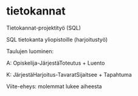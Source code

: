 # tietokannat
Tietokannat-projektityö (SQL)


SQL tietokanta yliopistoille (harjoitustyö)

Taulujen luominen:

A: Opiskelija-JärjestäToteutus + Luento

K: JärjestäHarjoitus-TavaratSijaitsee + Tapahtuma

Viite-eheys: molemmat lukee aiheesta
